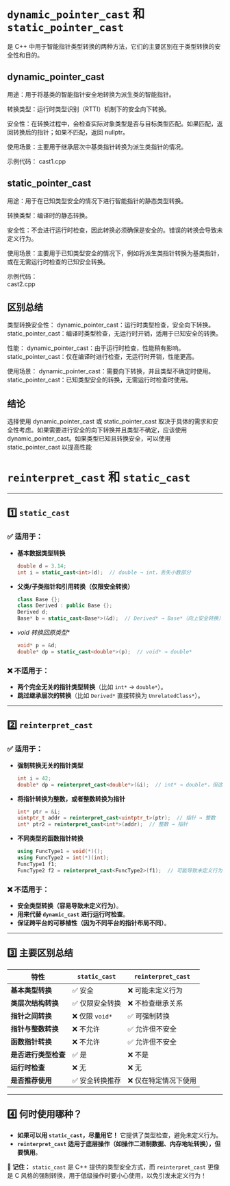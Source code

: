 
# `dynamic_pointer_cast` 和 `static_pointer_cast`
是 C++ 中用于智能指针类型转换的两种方法，它们的主要区别在于类型转换的安全性和目的。

## dynamic_pointer_cast
用途：用于将基类的智能指针安全地转换为派生类的智能指针。  

转换类型：运行时类型识别（RTTI）机制下的安全向下转换。  

安全性：在转换过程中，会检查实际对象类型是否与目标类型匹配。如果匹配，返回转换后的指针；如果不匹配，返回 nullptr。  

使用场景：主要用于继承层次中基类指针转换为派生类指针的情况。

示例代码：
cast1.cpp

## static_pointer_cast

用途：用于在已知类型安全的情况下进行智能指针的静态类型转换。  

转换类型：编译时的静态转换。  

安全性：不会进行运行时检查，因此转换必须确保是安全的。错误的转换会导致未定义行为。  

使用场景：主要用于已知类型安全的情况下，例如将派生类指针转换为基类指针，或在无需运行时检查的已知安全转换。  

示例代码：  
cast2.cpp


## 区别总结

类型转换安全性： 
dynamic_pointer_cast：运行时类型检查，安全向下转换。  
static_pointer_cast：编译时类型检查，无运行时开销，适用于已知安全的转换。  

性能：
dynamic_pointer_cast：由于运行时检查，性能稍有影响。
static_pointer_cast：仅在编译时进行检查，无运行时开销，性能更高。

使用场景：
dynamic_pointer_cast：需要向下转换，并且类型不确定时使用。
static_pointer_cast：已知类型安全的转换，无需运行时检查时使用。

## 结论
  选择使用 dynamic_pointer_cast 或 static_pointer_cast 取决于具体的需求和安全性考虑。如果需要进行安全的向下转换并且类型不确定，应该使用 dynamic_pointer_cast。如果类型已知且转换安全，可以使用 static_pointer_cast 以提高性能

# `reinterpret_cast` 和 `static_cast`

---

## **1️⃣ `static_cast`**
### **✅ 适用于：**
- **基本数据类型转换**
  ```cpp
  double d = 3.14;
  int i = static_cast<int>(d);  // double → int，丢失小数部分
  ```
- **父类/子类指针和引用转换（仅限安全转换）**
  ```cpp
  class Base {};
  class Derived : public Base {};
  Derived d;
  Base* b = static_cast<Base*>(&d);  // Derived* → Base*（向上安全转换）
  ```
- **void* 转换回原类型**
  ```cpp
  void* p = &d;
  double* dp = static_cast<double*>(p);  // void* → double*
  ```

### **❌ 不适用于：**
- **两个完全无关的指针类型转换**（比如 `int*` → `double*`）。
- **跳过继承层次的转换**（比如 `Derived*` 直接转换为 `UnrelatedClass*`）。

---

## **2️⃣ `reinterpret_cast`**
### **✅ 适用于：**
- **强制转换无关的指针类型**
  ```cpp
  int i = 42;
  double* dp = reinterpret_cast<double*>(&i);  // int* → double*，但这是未定义行为
  ```
- **将指针转换为整数，或者整数转换为指针**
  ```cpp
  int* ptr = &i;
  uintptr_t addr = reinterpret_cast<uintptr_t>(ptr);  // 指针 → 整数
  int* ptr2 = reinterpret_cast<int*>(addr);  // 整数 → 指针
  ```
- **不同类型的函数指针转换**
  ```cpp
  using FuncType1 = void(*)();
  using FuncType2 = int(*)(int);
  FuncType1 f1;
  FuncType2 f2 = reinterpret_cast<FuncType2>(f1);  // 可能导致未定义行为
  ```

### **❌ 不适用于：**
- **安全类型转换（容易导致未定义行为）**。
- **用来代替 `dynamic_cast` 进行运行时检查**。
- **保证跨平台的可移植性（因为不同平台的指针布局不同）**。

---

## **3️⃣ 主要区别总结**
| **特性**              | **`static_cast`**  | **`reinterpret_cast`** |
|----------------------|------------------|----------------------|
| **基本类型转换**      | ✅ 安全           | ❌ 可能未定义行为    |
| **类层次结构转换**    | ✅ 仅限安全转换   | ❌ 不检查继承关系    |
| **指针之间转换**      | ❌ 仅限 `void*`   | ✅ 可强制转换        |
| **指针与整数转换**    | ❌ 不允许        | ✅ 允许但不安全      |
| **函数指针转换**      | ❌ 不允许        | ✅ 允许但不安全      |
| **是否进行类型检查**  | ✅ 是             | ❌ 不是             |
| **运行时检查**        | ❌ 无            | ❌ 无               |
| **是否推荐使用**      | ✅ 安全转换推荐  | ❌ 仅在特定情况下使用 |

---

## **4️⃣ 何时使用哪种？**
- **如果可以用 `static_cast`，尽量用它！** 它提供了类型检查，避免未定义行为。
- **`reinterpret_cast` 适用于底层操作（如操作二进制数据、内存地址转换），但要慎用**。

**🚀 记住：**
`static_cast` 是 C++ 提供的类型安全方式，而 `reinterpret_cast` 更像是 C 风格的强制转换，用于低级操作时要小心使用，以免引发未定义行为！